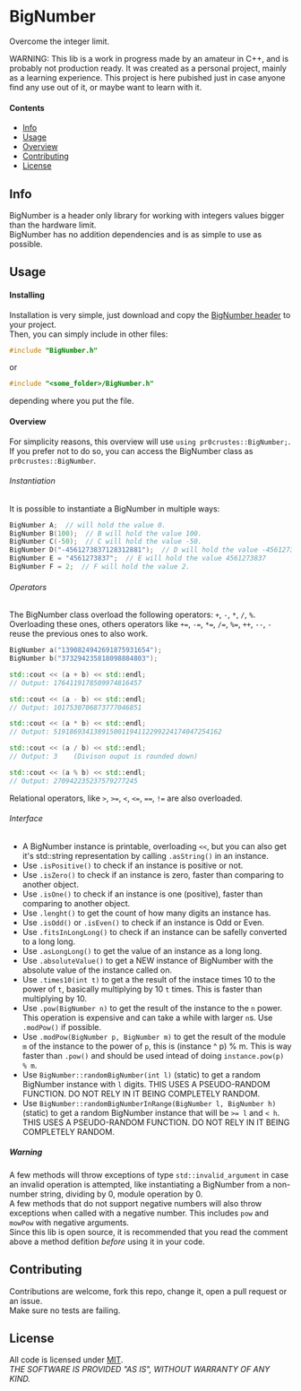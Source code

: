 # BigNumber

Overcome the integer limit.

WARNING: This lib is a work in progress made by an amateur in C++, and is probably not production ready. It was created as a personal project, mainly as a learning experience. This project is here pubished just in case anyone find any use out of it, or maybe want to learn with it.  


#### Contents

* [Info](#Info)
* [Usage](#Usage)
* [Overview](#Overview)
* [Contributing](#Contributing)
* [License](#License)


## Info
BigNumber is a header only library for working with integers values bigger than the hardware limit.  
BigNumber has no addition dependencies and is as simple to use as possible.  

## Usage
#### Installing
Installation is very simple, just download and copy the [BigNumber header](include/BigNumber.h) to your project.  
Then, you can simply include in other files:
```c++
#include "BigNumber.h"
```
or
```c++
#include "<some_folder>/BigNumber.h"
```
depending where you put the file.  

#### Overview
For simplicity reasons, this overview will use `using pr0crustes::BigNumber;`. If you prefer not to do so, you can access the BigNumber class as `pr0crustes::BigNumber`.  

###### Instantiation
It is possible to instantiate a BigNumber in multiple ways:  
```c++
BigNumber A;  // will hold the value 0.
BigNumber B(100);  // B will hold the value 100.
BigNumber C(-50);  // C will hold the value -50.
BigNumber D("-4561273837128312881");  // D will hold the value -4561273837128312881.
BigNumber E = "4561273837";  // E will hold the value 4561273837
BigNumber F = 2;  // F will hold the value 2.
```

###### Operators
The BigNumber class overload the following operators: `+`, `-`, `*`, `/`, `%`.  
Overloading these ones, others operators like `+=`, `-=`, `*=`, `/=`, `%=`, `++`, `--`, `-` reuse the previous ones to also work.  

```c++
BigNumber a("1390824942691875931654");
BigNumber b("373294235818098884803");

std::cout << (a + b) << std::endl;
// Output: 1764119178509974816457

std::cout << (a - b) << std::endl;
// Output: 1017530706873777046851

std::cout << (a * b) << std::endl;
// Output: 519186934138915001194112299224174047254162

std::cout << (a / b) << std::endl;
// Output: 3	(Divison ouput is rounded down)

std::cout << (a % b) << std::endl;
// Output: 270942235237579277245
```
Relational operators, like `>`, `>=`, `<`, `<=`, `==`, `!=` are also overloaded.  
###### Interface
* A BigNumber instance is printable, overloading `<<`, but you can also get it's std::string representation by calling `.asString()` in an instance.  
* Use `.isPositive()` to check if an instance is positive or not.  
* Use `.isZero()` to check if an instance is zero, faster than comparing to another object.  
* Use `.isOne()` to check if an instance is one (positive), faster than comparing to another object.  
* Use `.lenght()` to get the count of how many digits an instance has.  
* Use `.isOdd()` or `.isEven()` to check if an instance is Odd or Even.  
* Use `.fitsInLongLong()` to check if an instance can be safelly converted to a long long.  
* Use `.asLongLong()` to get the value of an instance as a long long.  
* Use `.absoluteValue()` to get a NEW instance of BigNumber with the absolute value of the instance called on.  
* Use `.times10(int t)` to get a the result of the instace times 10 to the power of `t`, basically multiplying by 10 `t` times. This is faster than multiplying by 10.  
* Use `.pow(BigNumber n)` to get the result of the instance to the `n` power. This operation is expensive and can take a while with larger `n`s. Use `.modPow()` if possible.  
* Use `.modPow(BigNumber p, BigNumber m)` to get the result of the module `m` of the instance to the power of `p`, this is (instance ^ p) % m. This is way faster than `.pow()` and should be used intead of doing `instance.pow(p) % m`.  
* Use `BigNumber::randomBigNumber(int l)` (static) to get a random BigNumber instance with  `l` digits. THIS USES A PSEUDO-RANDOM FUNCTION. DO NOT RELY IN IT BEING COMPLETELY RANDOM.  
* Use `BigNumber::randomBigNumberInRange(BigNumber l, BigNumber h)` (static) to get a random BigNumber instance that will be `>= l` and `< h`. THIS USES A PSEUDO-RANDOM FUNCTION. DO NOT RELY IN IT BEING COMPLETELY RANDOM.  
  
##### Warning
A few methods will throw exceptions of type `std::invalid_argument` in case an invalid operation is attempted, like instantiating a BigNumber from a non-number string, dividing by 0, module operation by 0.  
A few methods that do not support negative numbers will also throw exceptions when called with a negative number. This includes `pow` and `mowPow` with negative arguments.  
Since this lib is open source, it is recommended that you read the comment above a method defition _before_ using it in your code.  

## Contributing
Contributions are welcome, fork this repo, change it, open a pull request or an issue.  
Make sure no tests are failing.  

## License
All code is licensed under [MIT](LICENSE).  
*THE SOFTWARE IS PROVIDED "AS IS", WITHOUT WARRANTY OF ANY KIND.*

